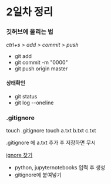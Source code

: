 # 2일차 정리 

### 깃허브에 올리는 법 
*ctrl+s  > add > commit > push*
- git add
- git commit -m "0000"
- git push origin master

#### 상태확인
- git status
- git log --oneline

### .gitignore

touch .gitignore
touch a.txt b.txt c.txt

.gitignore 에 a.txt 추가 후 저장하면 무시 

[ignore 찾기](www.total.com)
- python, jupyternotebooks 입력 후 생성 
- gitignore에 붙여넣기